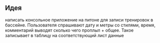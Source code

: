 ## **Идея** 
написать консольное приложение на питоне для записи тренировок в  бассейне.
Пользователя спрашивают дату и метры со стилями, время,  комментарий выводят сколько чего проплыл + общее. Такое записывает в таблицу на соответствующий лист данные 

